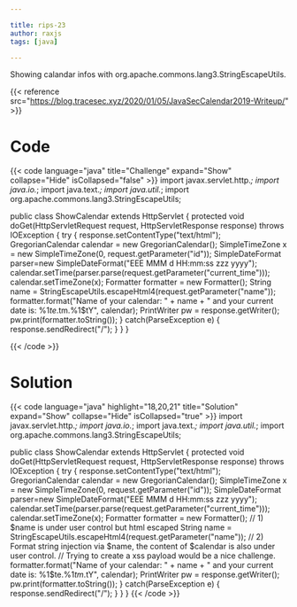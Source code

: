 ```yaml
---

title: rips-23
author: raxjs
tags: [java]

---
```


Showing calandar infos with org.apache.commons.lang3.StringEscapeUtils.

<!--more-->
{{< reference src="https://blog.tracesec.xyz/2020/01/05/JavaSecCalendar2019-Writeup/" >}}

# Code
{{< code language="java"  title="Challenge" expand="Show" collapse="Hide" isCollapsed="false" >}}
import javax.servlet.http.*;
import java.io.*;
import java.text.*;
import java.util.*;
import org.apache.commons.lang3.StringEscapeUtils;

public class ShowCalendar extends HttpServlet {
  protected void doGet(HttpServletRequest request, HttpServletResponse response) throws IOException {
    try {
      response.setContentType("text/html");
      GregorianCalendar calendar = new GregorianCalendar();
      SimpleTimeZone x = new SimpleTimeZone(0, request.getParameter("id"));
      SimpleDateFormat parser=new SimpleDateFormat("EEE MMM d HH:mm:ss zzz yyyy");
      calendar.setTime(parser.parse(request.getParameter("current_time")));
      calendar.setTimeZone(x);
      Formatter formatter = new Formatter();
      String name = StringEscapeUtils.escapeHtml4(request.getParameter("name"));
      formatter.format("Name of your calendar: " + name + " and your current date is: %1$te.%1$tm.%1$tY", calendar);
      PrintWriter pw = response.getWriter();
      pw.print(formatter.toString());
    } catch(ParseException e) {
      response.sendRedirect("/");
    }
  }
}

{{< /code >}}

# Solution
{{< code language="java" highlight="18,20,21" title="Solution" expand="Show" collapse="Hide" isCollapsed="true" >}}
import javax.servlet.http.*;
import java.io.*;
import java.text.*;
import java.util.*;
import org.apache.commons.lang3.StringEscapeUtils;

public class ShowCalendar extends HttpServlet {
  protected void doGet(HttpServletRequest request, HttpServletResponse response) throws IOException {
    try {
      response.setContentType("text/html");
      GregorianCalendar calendar = new GregorianCalendar();
      SimpleTimeZone x = new SimpleTimeZone(0, request.getParameter("id"));
      SimpleDateFormat parser=new SimpleDateFormat("EEE MMM d HH:mm:ss zzz yyyy");
      calendar.setTime(parser.parse(request.getParameter("current_time")));
      calendar.setTimeZone(x);
      Formatter formatter = new Formatter();
      // 1) $name is under user control but html escaped
      String name = StringEscapeUtils.escapeHtml4(request.getParameter("name"));
      // 2) Format string injection via $name, the content of $calendar is also under user control.
      //    Trying to create a xss payload would be a nice challenge.
      formatter.format("Name of your calendar: " + name + " and your current date is: %1$te.%1$tm.%1$tY", calendar);
      PrintWriter pw = response.getWriter();
      pw.print(formatter.toString());
    } catch(ParseException e) {
      response.sendRedirect("/");
    }
  }
}
{{< /code >}}
